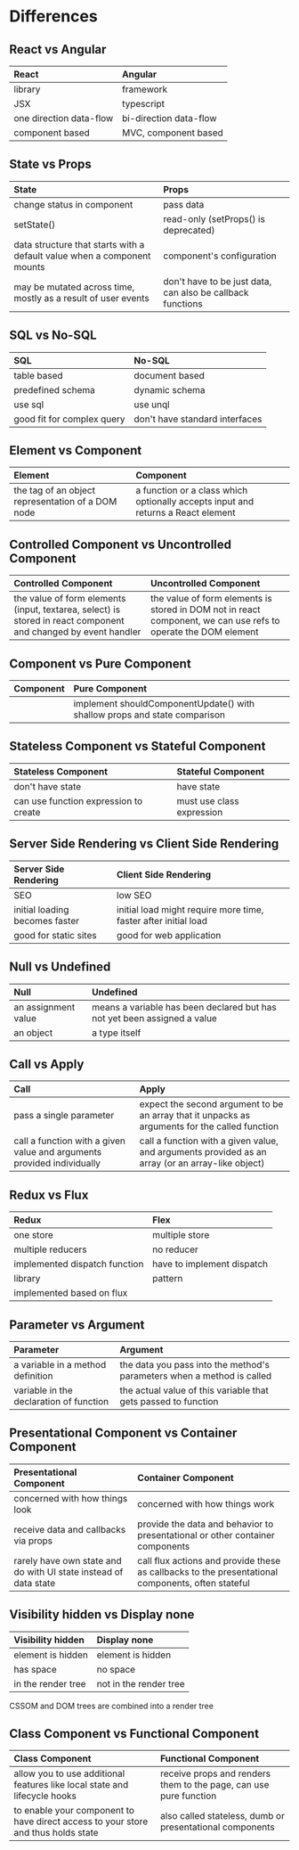 # Differences

## React vs Angular

| React | Angular |
| :--- | :--- |
| library | framework |
| JSX | typescript |
| one direction data-flow | bi-direction data-flow |
| component based | MVC, component based |

## State vs Props

| State | Props |
| :--- | :--- |
| change status in component | pass data |
| setState\(\) | read-only \(setProps\(\) is deprecated\) |
| data structure that starts with a default value when a component mounts | component's configuration |
| may be mutated across time, mostly as a result of user events | don't have to be just data, can also be callback functions |

## SQL vs No-SQL

| SQL | No-SQL |
| :--- | :--- |
| table based | document based |
| predefined schema | dynamic schema |
| use sql  | use unql |
| good fit for complex query | don't have standard interfaces |

## Element vs Component

| Element | Component |
| :--- | :--- |
| the tag of an object representation of a DOM node | a function or a class which optionally accepts input and returns a React element |

## Controlled Component vs Uncontrolled Component

| Controlled Component | Uncontrolled Component |
| :--- | :--- |
| the value of form elements \(input, textarea, select\) is stored in react component and changed by event handler | the value of form elements is stored in DOM not in react component, we can use refs to operate the DOM element |

## Component vs Pure Component

| Component  | Pure Component |
| :--- | :--- |
|  | implement shouldComponentUpdate\(\) with shallow props and state comparison |

## Stateless Component vs Stateful Component

| Stateless Component | Stateful Component |
| :--- | :--- |
| don't have state | have state |
| can use function expression to create | must use class expression |

## Server Side Rendering vs Client Side Rendering

| Server Side Rendering | Client Side Rendering |
| :--- | :--- |
| SEO | low SEO |
| initial loading becomes faster | initial load might require more time, faster after initial load |
| good for static sites | good for web application |

## Null vs Undefined

| Null | Undefined |
| :--- | :--- |
| an assignment value | means a variable has been declared but has not yet been assigned a value |
| an object | a type itself |

## Call vs Apply

| Call | Apply |
| :--- | :--- |
| pass a single parameter | expect the second argument to be an array that it unpacks as arguments for the called function |
| call a function with a given value and arguments provided individually | call a function with a given value, and arguments provided as an array \(or an array-like object\) |

## Redux vs Flux

| Redux | Flex |
| :--- | :--- |
| one store | multiple store |
| multiple reducers | no reducer |
| implemented dispatch function | have to implement dispatch |
| library | pattern |
| implemented based on flux |  |

## Parameter vs Argument 

| Parameter  | Argument |
| :--- | :--- |
| a variable in a method definition | the data you pass into the method's parameters when a method is called |
| variable in the declaration of function | the actual value of this variable that gets passed to function |

## Presentational Component vs Container Component

| Presentational Component | Container Component |
| :--- | :--- |
| concerned with how things look | concerned with how things work |
| receive data and callbacks via props | provide the data and behavior to presentational or other container components |
| rarely have own state and do with UI state instead of data state | call flux actions and provide these as callbacks to the presentational components, often stateful |

## Visibility hidden vs Display none

| Visibility hidden | Display none |
| :--- | :--- |
| element is hidden | element is hidden |
| has space | no space |
| in the render tree | not in the render tree |

CSSOM and DOM trees are combined into a render tree

## Class Component vs Functional Component

| Class Component | Functional Component |
| :--- | :--- |
| allow you to use additional features like local state and lifecycle hooks | receive props and renders them to the page, can use pure function |
| to enable your component to have direct access to your store and thus holds state | also called stateless, dumb or presentational components |



